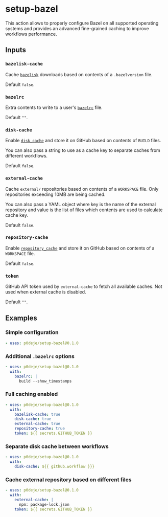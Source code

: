 # setup-bazel

This action allows to properly configure Bazel on all supported operating systems
and provides an advanced fine-grained caching to improve workflows performance.

## Inputs

### `bazelisk-cache`

Cache [`bazelisk`][1] downloads based on contents of a `.bazelversion` file.

Default `false`.

### `bazelrc`

Extra contents to write to a user's [`bazelrc`][4] file.

Default `""`.

### `disk-cache`

Enable [`disk_cache`][2] and store it on GitHub based on contents of `BUILD` files.

You can also pass a string to use as a cache key to separate caches from different workflows.

Default `false`.

### `external-cache`

Cache `external/` repositories based on contents of a `WORKSPACE` file.
Only repositories exceeding 10MB are being cached.

You can also pass a YAML object where key is the name of the external repository
and value is the list of files which contents are used to calculate cache key.

Default `false`.

### `repository-cache`

Enable [`repository_cache`][3] and store it on GitHub based on contents of a `WORKSPACE` file.

Default `false`.

### `token`

GitHub API token used by `external-cache` to fetch all available caches.
Not used when external cache is disabled.

Default `""`.

## Examples

### Simple configuration

```yaml
- uses: p0deje/setup-bazel@0.1.0
```

### Additional `.bazelrc` options

```yaml
- uses: p0deje/setup-bazel@0.1.0
  with:
    bazelrc: |
      build --show_timestamps
```

### Full caching enabled

```yaml
- uses: p0deje/setup-bazel@0.1.0
  with:
    bazelisk-cache: true
    disk-cache: true
    external-cache: true
    repository-cache: true
    token: ${{ secrets.GITHUB_TOKEN }}
```

### Separate disk cache between workflows

```yaml
- uses: p0deje/setup-bazel@0.1.0
  with:
    disk-cache: ${{ github.workflow }}}
```

### Cache external repository based on different files

```yaml
- uses: p0deje/setup-bazel@0.1.0
  with:
    external-cache: |
      npm: package-lock.json
    token: ${{ secrets.GITHUB_TOKEN }}
```

[1]: https://github.com/bazelbuild/bazelisk
[2]: https://bazel.build/remote/caching#disk-cache
[3]: https://docs-staging.bazel.build/2338/versions/main/guide.html#the-repository-cache
[4]: https://bazel.build/run/bazelrc
